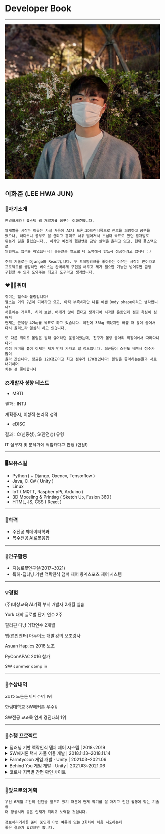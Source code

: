 # Developer Book

---

<img src="src/profile.jpg">

## 이화준 (LEE HWA JUN)

### 👋자기소개

```
안녕하세요! 풀스택 웹 개발자를 꿈꾸는 이화준입니다.

웹개발을 시작한 이유는 사실 처음에 AI나 드론,3D프린터쪽으로 진로를 희망하고 공부를
했으나, 하다보니 공부도 잘 안되고 흥미도 너무 떨어져서 초심때 목표로 했던 웹개발로 
뒤늦게 길을 돌렸습니다.. 하지만 예전에 했던만큼 금방 실력을 올리고 있고, 현재 풀스택으로
인턴에도 합격을 하였습니다! 늦은만큼 앞으로 더 노력해서 반드시 성공하려고 합니다 :)

주력 기술로는 Django와 React입니다. 두 프레임워크를 좋아하는 이유는 시작이 반이라고
프로젝트를 생성하면 베이스는 완벽하게 구현을 해주고 제가 필요한 기능만 넣어주면 금방
구현할 수 있게 도와주는 최고의 도구라고 생각합니다.
```

### ❤️💪🎳취미

```
취미는 헬스와 볼링입니다!
헬스는 거의 2년이 되어가고 있고, 아직 부족하지만 나름 예쁜 Body shape이라고 생각합니다!
처음에는 거북목, 허리 보완, 어깨가 많이 좁다고 생각되어 시작한 운동인데 점점 욕심이 심해져
현재는 근육량 42kg를 목표로 하고 있습니다. 이전에 36kg 찍었지만 바쁠 때 많이 줄어서
다시 올리느라 열심히 하고 있습니다.

또 다른 취미로 볼링은 원래 싫어하던 운동이었는데, 친구가 볼링 동아리 회장이어서 따라다니다가
점점 재미를 붙여 이제는 제가 먼저 가자고 할 정도입니다. 최근들어 스핀도 배워서 점수가 많이
올라 갔습니다. 평균은 120정도이고 최고 점수가 170점입니다! 볼링을 좋아하는분들과 서로 내기하며
치는 걸 좋아합니다 
```

### ⚖️개발자 성향 테스트

- MBTI

결과 : INTJ

계획중시, 이성적 논리적 성격

- eDISC

결과 : C(신중성), S(안전성) 유형

IT 실무자 및 분석가에 적합하다고 판정 (만점!)

---

### 🖥️보유스킬

- Python ( + Django, Opencv, Tensorflow )
- Java, C, C# ( Unity )
- Linux
- IoT ( MQTT, RaspberryPi, Arduino )
- 3D Modeling & Printing ( Sketch Up, Fusion 360 )
- HTML, JS, CSS ( React )

---

### 🏫학력

- 주전공 빅데이터학과
- 복수전공 AI로봇융합

---

### 🥼연구활동

- 지능로봇연구실(2017~2021)
- 특허-딥러닝 기반 맥락인식 댐퍼 제어 동계스포츠 제어 시스템

---

### 💡경험

(주)비상교육 AI기획 부서 개발자 2개월 실습

York 대학 글로벌 단기 연수 2주

필리핀 다낭 어학연수 2개월

앱(앱인벤터) 아두이노 개발 강의 보조강사

Asuan Haptics 2018 보조

PyConAPAC 2016 참가

SW summer camp in 

---

### 🥇수상내역

2015 드론톤 아마추어 1위

한림대학교 SW해커톤 우수상

SW전공 교과목 연계 경진대회 1위

---

### 💾수행 프로젝트

<details markdown="3">
<summary>딥러닝 기반 맥락인식 댐퍼 제어 시스템 | 2018~2019</summary>

- 프로젝트 목표 : 장애인 스키 선수를 위한 댐퍼 자동 제어 시스템
- 역할 : 위치, 기울기 센서가 있는 데이터 수집용 기기를 제작하고 스키장에서 직접 운행하며 데이터를 수집, 댐퍼 제어용 기기를 제작하는데 기여하며 케이스 모델링
<img src="src/img1.png">
<img src="src/img2.png">
  
</details>

<details markdown="3">
<summary>SW해커톤 택시 카풀 어플 개발 | 2018.11.13~2018.11.14</summary>

- 프로젝트 목표 : 24시간 내에 개발을 하며 택시비 부담을 줄이기 위해 목적지가 같은 사람을 모아 택시를 같이 탈 수 있게하는 서비스
- 역할 : 카풀 그룹 생성 이벤트 및 기타 백앤드+프론트
https://github.com/Lee-Hwa-Jun/Taxi
<img src="src/img3.png">
<img src="src/img4.jpg">
  
</details>

<details markdown="3">
<summary>Farmtycoon 게임 개발 - Unity | 2021.03~2021.06</summary>

- 프로젝트 목표 : 힐링을 위한 가상현실 기반 농작 타이쿤 게임
- 역할 : 플레이어 이벤트부터 농작물 이벤트, 모든 에셋 관리 등 전반적인 부분 기여
- <a href="https://www.youtube.com/embed/RFCvK_KgxNU">Youtube Link</a>
- <a href="https://github.com/Lee-Hwa-Jun/Farm_tycoon>Git Hub Link</a>
<img src="src/img5.png">
  
  
</details>

<details markdown="3">
<summary>Behind You 게임 개발 - Unity | 2021.03~2021.06</summary>

- 프로젝트 목표 : VR기반  생존 런닝 게임
- 역할 : 모든 기능 개인 개발
- <a href="https://www.youtube.com/embed/S2j2F9yD7tk">Youtube Link</a>
- <a href="https://github.com/Lee-Hwa-Jun/UnityVR_running-game>Git Hub Link</a>
<img src="src/img6.png">
  
  
</details>

<details markdown="3">
<summary>코로나 지역별 간편 확인 사이트</summary>

- 프로젝트 목표 : 지역별로 코로나 단계를 확인하고, 지역 뉴스와 확진자를 한 홈페이지에서 전부 확인이 가능한 웹 서버
- 역할 : Django백앤드 기능 및 프론트 일부 담당

- <a href="https://www.youtube.com/embed/VhAoHQ4-FvU">Youtube Link</a>
- <a href="https://github.com/Lee-Hwa-Jun/Corona_korea_keep-distance>Git Hub Link</a>
  
</details>

---

### 📆앞으로의 계획

```
우선 6개월 기간의 인턴을 앞두고 있기 때문에 현재 학기를 잘 마치고 인턴 활동에 맞는 기술을
더 향상시켜 좋은 인재가 되려고 노력할 것입니다.

정보처리기사를 준비 중인데 이번 여름에 있는 3회차에 처음 시도하는데 
좋은 결과가 있었으면 합니다.
```
